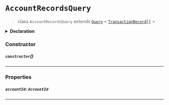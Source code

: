 # `AccountRecordsQuery`

> class `AccountRecordsQuery`
> extends [`Query`](reference/core/Query.md) < [`TransactionRecord[]`](reference/core/TransactionRecord.md) >

<details>
<summary><b>Declaration</b></summary>

```typescript
class AccountRecordsQuery extends Query<TransactionRecord[]> {
    constructor();

    /* property */ accountId: AccountId;
}
```

</details>

### Constructor

##### `constructor`()

---

### Properties

##### `accountId`: `AccountId`

---
